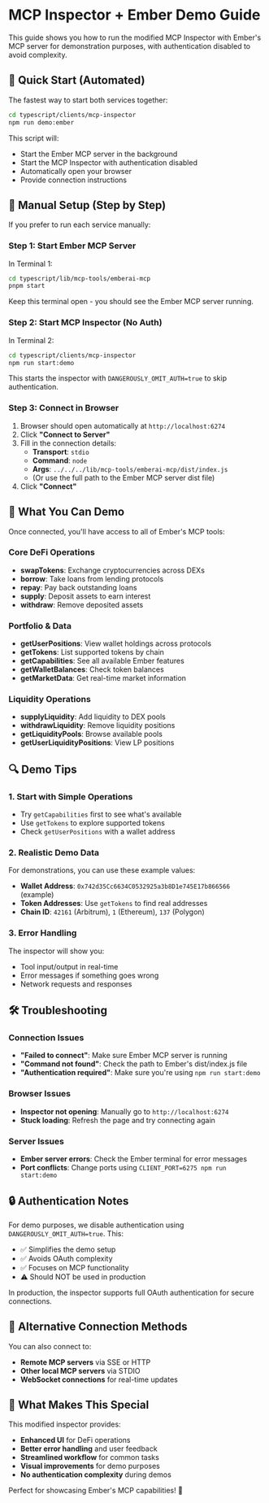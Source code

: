 # MCP Inspector + Ember Demo Guide

This guide shows you how to run the modified MCP Inspector with Ember's MCP server for demonstration purposes, with authentication disabled to avoid complexity.

## 🚀 Quick Start (Automated)

The fastest way to start both services together:

```bash
cd typescript/clients/mcp-inspector
npm run demo:ember
```

This script will:

- Start the Ember MCP server in the background
- Start the MCP Inspector with authentication disabled
- Automatically open your browser
- Provide connection instructions

## 🔧 Manual Setup (Step by Step)

If you prefer to run each service manually:

### Step 1: Start Ember MCP Server

In Terminal 1:

```bash
cd typescript/lib/mcp-tools/emberai-mcp
pnpm start
```

Keep this terminal open - you should see the Ember MCP server running.

### Step 2: Start MCP Inspector (No Auth)

In Terminal 2:

```bash
cd typescript/clients/mcp-inspector
npm run start:demo
```

This starts the inspector with `DANGEROUSLY_OMIT_AUTH=true` to skip authentication.

### Step 3: Connect in Browser

1. Browser should open automatically at `http://localhost:6274`
2. Click **"Connect to Server"**
3. Fill in the connection details:
   - **Transport**: `stdio`
   - **Command**: `node`
   - **Args**: `../../../lib/mcp-tools/emberai-mcp/dist/index.js`
   - (Or use the full path to the Ember MCP server dist file)
4. Click **"Connect"**

## 🎯 What You Can Demo

Once connected, you'll have access to all of Ember's MCP tools:

### Core DeFi Operations

- **swapTokens**: Exchange cryptocurrencies across DEXs
- **borrow**: Take loans from lending protocols
- **repay**: Pay back outstanding loans
- **supply**: Deposit assets to earn interest
- **withdraw**: Remove deposited assets

### Portfolio & Data

- **getUserPositions**: View wallet holdings across protocols
- **getTokens**: List supported tokens by chain
- **getCapabilities**: See all available Ember features
- **getWalletBalances**: Check token balances
- **getMarketData**: Get real-time market information

### Liquidity Operations

- **supplyLiquidity**: Add liquidity to DEX pools
- **withdrawLiquidity**: Remove liquidity positions
- **getLiquidityPools**: Browse available pools
- **getUserLiquidityPositions**: View LP positions

## 🔍 Demo Tips

### 1. Start with Simple Operations

- Try `getCapabilities` first to see what's available
- Use `getTokens` to explore supported tokens
- Check `getUserPositions` with a wallet address

### 2. Realistic Demo Data

For demonstrations, you can use these example values:

- **Wallet Address**: `0x742d35Cc6634C0532925a3b8D1e745E17b866566` (example)
- **Token Addresses**: Use `getTokens` to find real addresses
- **Chain ID**: `42161` (Arbitrum), `1` (Ethereum), `137` (Polygon)

### 3. Error Handling

The inspector will show you:

- Tool input/output in real-time
- Error messages if something goes wrong
- Network requests and responses

## 🛠 Troubleshooting

### Connection Issues

- **"Failed to connect"**: Make sure Ember MCP server is running
- **"Command not found"**: Check the path to Ember's dist/index.js file
- **"Authentication required"**: Make sure you're using `npm run start:demo`

### Browser Issues

- **Inspector not opening**: Manually go to `http://localhost:6274`
- **Stuck loading**: Refresh the page and try connecting again

### Server Issues

- **Ember server errors**: Check the Ember terminal for error messages
- **Port conflicts**: Change ports using `CLIENT_PORT=6275 npm run start:demo`

## 🔒 Authentication Notes

For demo purposes, we disable authentication using `DANGEROUSLY_OMIT_AUTH=true`. This:

- ✅ Simplifies the demo setup
- ✅ Avoids OAuth complexity
- ✅ Focuses on MCP functionality
- ⚠️ Should NOT be used in production

In production, the inspector supports full OAuth authentication for secure connections.

## 📱 Alternative Connection Methods

You can also connect to:

- **Remote MCP servers** via SSE or HTTP
- **Other local MCP servers** via STDIO
- **WebSocket connections** for real-time updates

## 🎉 What Makes This Special

This modified inspector provides:

- **Enhanced UI** for DeFi operations
- **Better error handling** and user feedback
- **Streamlined workflow** for common tasks
- **Visual improvements** for demo purposes
- **No authentication complexity** during demos

Perfect for showcasing Ember's MCP capabilities! 🚀
